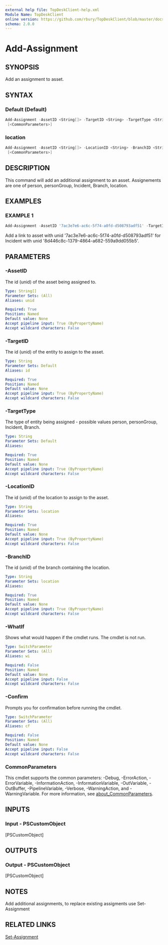 ```yaml
---
external help file: TopDeskClient-help.xml
Module Name: TopDeskClient
online version: https://github.com/rbury/TopDeskClient/blob/master/docs/Add-Assignment.md
schema: 2.0.0
---
```


# Add-Assignment

## SYNOPSIS

Add an assignment to asset.

## SYNTAX

### Default (Default)

``` Powershell
Add-Assignment -AssetID <String[]> -TargetID <String> -TargetType <String> [-WhatIf] [-Confirm]
 [<CommonParameters>]
```

### location

``` Powershell
Add-Assignment -AssetID <String[]> -LocationID <String> -BranchID <String> [-WhatIf] [-Confirm]
 [<CommonParameters>]
```

## DESCRIPTION

This command will add an additional assignment to an asset.
Assignements are one of person, personGroup, Incident, Branch, location.

## EXAMPLES

### EXAMPLE 1

``` Powershell
Add-Assignment -AssetID '7ac3e7e6-ac6c-5f74-a0fd-d508793adf51' -TargetID '8d446c8c-1379-4864-a682-559a9dd055b5' -TargetType 'incident'
```

Add a link to asset with unid '7ac3e7e6-ac6c-5f74-a0fd-d508793adf51' for Incident with unid '8d446c8c-1379-4864-a682-559a9dd055b5'.

## PARAMETERS

### -AssetID

The id (unid) of the asset being assigned to.

```yaml
Type: String[]
Parameter Sets: (All)
Aliases: unid

Required: True
Position: Named
Default value: None
Accept pipeline input: True (ByPropertyName)
Accept wildcard characters: False
```

### -TargetID

The id (unid) of the entity to assign to the asset.

```yaml
Type: String
Parameter Sets: Default
Aliases: id

Required: True
Position: Named
Default value: None
Accept pipeline input: True (ByPropertyName)
Accept wildcard characters: False
```

### -TargetType

The type of entity being assigned - possible values person, personGroup, Incident, Branch.

```yaml
Type: String
Parameter Sets: Default
Aliases:

Required: True
Position: Named
Default value: None
Accept pipeline input: True (ByPropertyName)
Accept wildcard characters: False
```

### -LocationID

The id (unid) of the location to assign to the asset.

```yaml
Type: String
Parameter Sets: location
Aliases:

Required: True
Position: Named
Default value: None
Accept pipeline input: True (ByPropertyName)
Accept wildcard characters: False
```

### -BranchID

The id (unid) of the branch containing the location.

```yaml
Type: String
Parameter Sets: location
Aliases:

Required: True
Position: Named
Default value: None
Accept pipeline input: True (ByPropertyName)
Accept wildcard characters: False
```

### -WhatIf

Shows what would happen if the cmdlet runs.
The cmdlet is not run.

```yaml
Type: SwitchParameter
Parameter Sets: (All)
Aliases: wi

Required: False
Position: Named
Default value: None
Accept pipeline input: False
Accept wildcard characters: False
```

### -Confirm

Prompts you for confirmation before running the cmdlet.

```yaml
Type: SwitchParameter
Parameter Sets: (All)
Aliases: cf

Required: False
Position: Named
Default value: None
Accept pipeline input: False
Accept wildcard characters: False
```

### CommonParameters

This cmdlet supports the common parameters: -Debug, -ErrorAction, -ErrorVariable, -InformationAction, -InformationVariable, -OutVariable, -OutBuffer, -PipelineVariable, -Verbose, -WarningAction, and -WarningVariable. For more information, see [about_CommonParameters](http://go.microsoft.com/fwlink/?LinkID=113216).

## INPUTS

### Input - PSCustomObject

[PSCustomObject]

## OUTPUTS

### Output - PSCustomObject

[PSCustomObject]

## NOTES

Add additional assignments, to replace existing assigments use Set-Assignment

## RELATED LINKS

[Set-Assignment](https://github.com/rbury/TopDeskClient/blob/master/docs/Add-Assignment.md)
